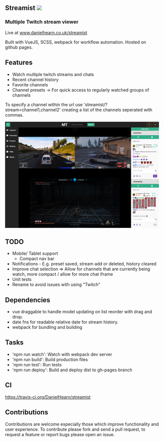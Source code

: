 ## Streamist ![](https://travis-ci.org/DanielHearn/streamist.svg?branch=master)
### Multiple Twitch stream viewer

Live at www.danielhearn.co.uk/streamist

Built with VueJS, SCSS, webpack for workflow automation.
Hosted on github pages.

## Features
- Watch multiple twitch streams and chats
- Recent channel history
- Favorite channels
- Channel presets -> For quick access to regularly watched groups of channels

To specify a channel within the url use 'streamist/?stream=channel1,channel2' creating a list of the channels seperated with commas.

![Example image of app](readme-assets/streamist1.png)

## TODO
- Mobile/ Tablet support
  - Compact nav bar
- Notifications - E.g. preset saved, stream add or deleted, history cleared
- Improve chat selection => Allow for channels that are currently being watch, more compact / allow for more chat iframe
- Unit tests
- Rename to avoid issues with using "Twitch"

## Dependencies
- vue draggable to handle model updating on list reorder with drag and drop.
- date fns for readable relative date for stream history.
- webpack for bundling and building

## Tasks
- 'npm run watch': Watch with webpack dev server
- 'npm run build': Build production files 
- 'npm run test': Run tests
- 'npm run deploy': Build and deploy dist to gh-pages branch

## CI
https://travis-ci.org/DanielHearn/streamist

## Contributions

Contributions are welcome especially those which improve functionality and user experience.
To contribute please fork and send a pull request, to request a feature or report bugs please open an issue.
